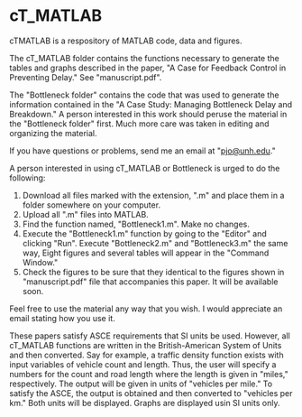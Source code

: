 # cT_MATLAB
cTMATLAB is a respository of MATLAB code, data and figures.

The cT_MATLAB folder contains the functions necessary to generate the tables and graphs described in the paper, "A Case for Feedback Control in Preventing Delay." See "manuscript.pdf".

The "Bottleneck folder" contains the code that was used to generate the information contained in the "A Case Study: Managing Bottleneck Delay and Breakdown." A person interested in this work should peruse the material in the "Bottleneck folder" first. Much more care was taken in editing and organizing the material.

If you have questions or problems, send me an email at "pjo@unh.edu."

A person interested in using cT_MATLAB or Bottleneck is urged to do the following: 
1. Download all files marked with the extension, ".m" and place them in a folder somewhere on your computer. 
2. Upload all ".m" files into MATLAB. 
3. Find the function named, "Bottleneck1.m". Make no changes. 
4. Execute the "Bottleneck1.m" function by going to the "Editor" and clicking "Run". Execute "Bottleneck2.m"  and "Bottleneck3.m" the same way,
Eight figures and several tables will appear in the "Command Window." 
5. Check the figures to be sure that they identical to the figures shown in "manuscript.pdf" file that accompanies this paper. It will be available soon. 

Feel free to use the material any way that you wish. I would appreciate an email stating how you use it.

These papers satisfy ASCE requirements that SI units be used. However, all cT_MATLAB functions are written in the British-American System of Units and then converted. Say for example, a traffic density function exists with input variables of vehicle count and length. Thus, the user will specify a numbers for the count and road length where the length is given in "miles," respectively. The output will be given in units of "vehicles per mile." To satisfy the ASCE, the output is obtained and then converted to "vehicles per km."  Both units will be displayed. Graphs are displayed usin SI units only. 
